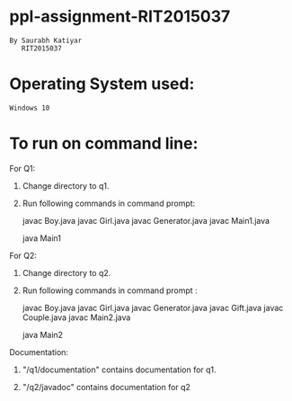 # ppl-assignment-RIT2015037
    By Saurabh Katiyar 
       RIT2015037

# Operating System used:
    Windows 10

# To run on command line:
For Q1: 

1) Change directory to q1.

2) Run following commands in command prompt: 

    javac Boy.java
    javac Girl.java
    javac Generator.java
    javac Main1.java
    
    java Main1

For Q2:

1) Change directory to q2.

2) Run following commands in command prompt :

    javac Boy.java
    javac Girl.java
    javac Generator.java
    javac Gift.java
    javac Couple.java
    javac Main2.java
    
    java Main2

Documentation:

1) "/q1/documentation" contains documentation for q1.

2) "/q2/javadoc" contains documentation for q2
